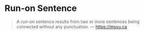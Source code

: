 # Run-on Sentence

> A run-on sentence results from two or more sentences being connected without any punctuation. &mdash; <https://msvu.ca>
